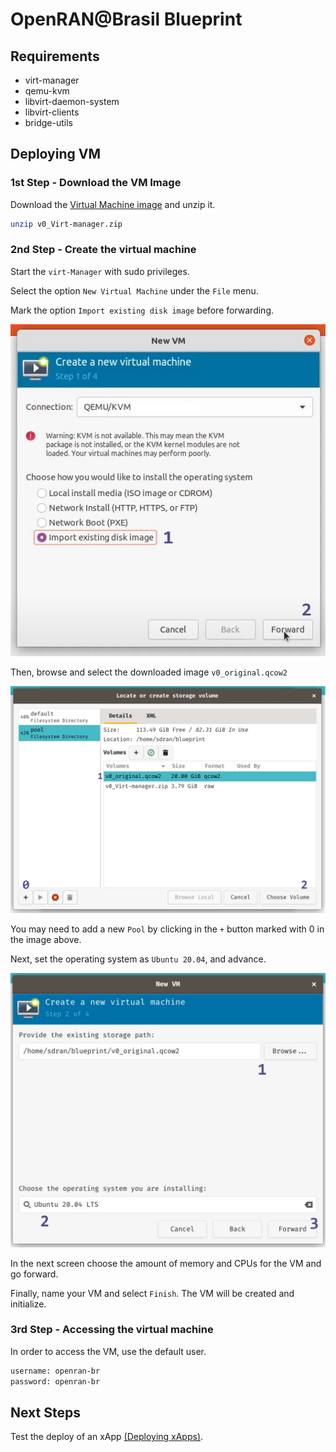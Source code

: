 # OpenRAN@Brasil Blueprint

## Requirements

- virt-manager 
- qemu-kvm 
- libvirt-daemon-system 
- libvirt-clients 
- bridge-utils

## Deploying VM

### 1st Step - Download the VM Image
Download the [Virtual Machine image](https://drive.google.com/file/d/1yfi_3ZF0s9fDrRXnX73U2WOef0D8573p/view?usp=drive_link) and unzip it.

``` bash
unzip v0_Virt-manager.zip
```

### 2nd Step - Create the virtual machine

Start the `virt-Manager` with sudo privileges.

Select the option `New Virtual Machine` under the `File` menu.

Mark the option `Import existing disk image` before forwarding.

![new vm](docs/figs/0-vm-install.jpg)

Then, browse and select the downloaded image `v0_original.qcow2`

![choose image](docs/figs/1-vm-install.jpg)

You may need to add a new `Pool` by clicking in the `+` button marked with 0 in the image above.

Next, set the operating system as `Ubuntu 20.04`, and advance.

![choose os](docs/figs/2-vm-install.jpg)


In the next screen choose the amount of memory and CPUs for the VM and go forward.

Finally, name your VM and select `Finish`. The VM will be created and initialize.

### 3rd Step - Accessing the virtual machine

In order to access the VM, use the default user.
``` bash
username: openran-br
password: openran-br
```

## Next Steps

Test the deploy of an xApp [(Deploying xApps)](docs/xapp.md).